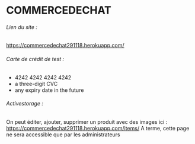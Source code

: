# COMMERCEDECHAT

###### Lien du site :

https://commercedechat291118.herokuapp.com/


###### Carte de crédit de test :

- 4242 4242 4242 4242
- a three-digit CVC
- any expiry date in the future


###### Activestorage :
On peut éditer, ajouter, supprimer un produit avec des images ici :
https://commercedechat291118.herokuapp.com/items/
A terme, cette page ne sera accessible que par les administrateurs
